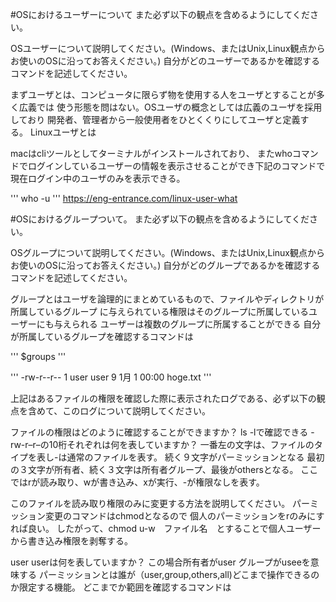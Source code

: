 #OSにおけるユーザーについて
また必ず以下の観点を含めるようにしてください。

OSユーザーについて説明してください。(Windows、またはUnix,Linux観点からお使いのOSに沿ってお答えください。)
自分がどのユーザーであるかを確認するコマンドを記述してください。

まずユーザとは、コンピュータに限らず物を使用する人をユーザとすることが多く広義では
使う形態を問はない。OSユーザの概念としては広義のユーザを採用しており
開発者、管理者から一般使用者をひとくくりにしてユーザと定義する。
Linuxユーザとは



macはcliツールとしてターミナルがインストールされており、
またwhoコマンドでログインしているユーザーの情報を表示させることができ下記のコマンドで現在ログイン中のユーザのみを表示できる。

'''
who -u
'''
https://eng-entrance.com/linux-user-what

#OSにおけるグループついて。
また必ず以下の観点を含めるようにしてください。

OSグループについて説明してください。(Windows、またはUnix,Linux観点からお使いのOSに沿ってお答えください。)
自分がどのグループであるかを確認するコマンドを記述してください。

グループとはユーザを論理的にまとめているもので、ファイルやディレクトリが所属しているグループ
に与えられている権限はそのグループに所属しているユーザーにも与えられる
ユーザーは複数のグループに所属することができる
自分が所属しているグループを確認するコマンドは

'''
$groups
'''

'''
-rw-r--r--  1 user user      9  1月 1 00:00 hoge.txt
'''

上記はあるファイルの権限を確認した際に表示されたログである、必ず以下の観点を含めて、このログについて説明してください。

ファイルの権限はどのように確認することができますか？
ls -lで確認できる
-rw-r–r–の10桁それぞれは何を表していますか？
一番左の文字は、ファイルのタイプを表し-は通常のファイルを表す。
続く９文字がパーミッションとなる
最初の３文字が所有者、続く３文字は所有者グループ、最後がothersとなる。
ここではrが読み取り、wが書き込み、xが実行、-が権限なしを表す。

このファイルを読み取り権限のみに変更する方法を説明してください。
パーミッション変更のコマンドはchmodとなるので
個人のパーミッションをrのみにすれば良い。
したがって、chmod u-w　ファイル名　とすることで個人ユーザーから書き込み権限を剥奪する。

user userは何を表していますか？
この場合所有者がuser グループがuseeを意味する
パーミッションとは誰が（user,group,others,all)どこまで操作できるのか限定する機能。
どこまでか範囲を確認するコマンドは
